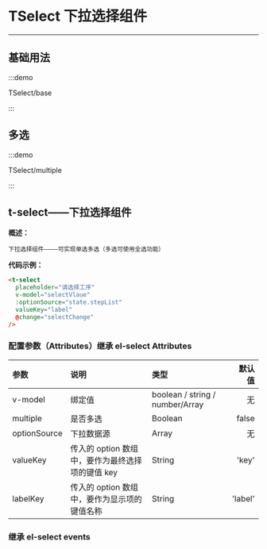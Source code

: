 # TSelect 下拉选择组件

---

## 基础用法

:::demo

TSelect/base

:::

## 多选

:::demo

TSelect/multiple

:::

## t-select——下拉选择组件

**概述：**

`下拉选择组件————可实现单选多选（多选可使用全选功能）`

**代码示例：**

```html
<t-select
  placeholder="请选择工序"
  v-model="selectVlaue"
  :optionSource="state.stepList"
  valueKey="label"
  @change="selectChange"
/>
```

### 配置参数（Attributes）继承 el-select Attributes

| 参数 | 说明 | 类型 | 默认值 |
| :-- | :-- | :-- | --: |
| v-model | 绑定值 | boolean / string / number/Array | 无 |
| multiple | 是否多选 | Boolean | false |
| optionSource | 下拉数据源 | Array | 无 |
| valueKey | 传入的 option 数组中，要作为最终选择项的键值 key | String | 'key' |
| labelKey | 传入的 option 数组中，要作为显示项的键值名称 | String | 'label' |

### 继承 el-select events
